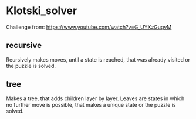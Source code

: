 # Klotski_solver
Challenge from: https://www.youtube.com/watch?v=G_UYXzGuqvM

## recursive
Reursively makes moves, until a state is reached, that was already visited or the puzzle is solved.

## tree
Makes a tree, that adds children layer by layer. Leaves are states in which no further move is possible, that makes a unique state or the puzzle is solved.
